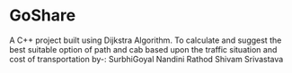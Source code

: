 # GoShare
A C++ project built using Dijkstra Algorithm. To calculate and suggest the best suitable option of path and cab based upon the traffic situation and cost of transportation
by-:
SurbhiGoyal
Nandini Rathod
Shivam Srivastava
